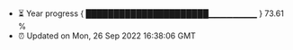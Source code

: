 - ⏳ Year progress { ██████████████████████▁▁▁▁▁▁▁▁ } 73.61 %
- ⏰ Updated on Mon, 26 Sep 2022 16:38:06 GMT

